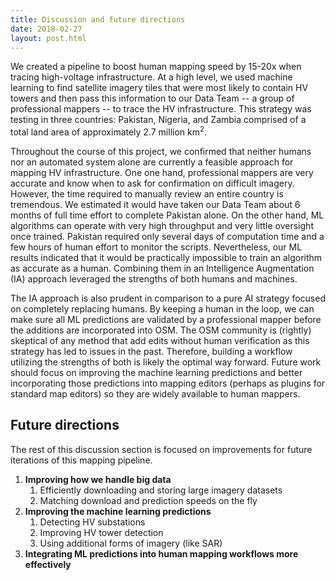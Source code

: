 ```yaml
---
title: Discussion and future directions
date: 2018-02-27
layout: post.html
---
```


We created a pipeline to boost human mapping speed by 15-20x when tracing high-voltage infrastructure. At a high level, we used machine learning to find satellite imagery tiles that were most likely to contain HV towers and then pass this information to our Data Team -- a group of professional mappers -- to trace the HV infrastructure. This strategy was testing in three countries: Pakistan, Nigeria, and Zambia comprised of a total land area of approximately 2.7 million km<sup>2</sup>.

Throughout the course of this project, we confirmed that neither humans nor an automated system alone are currently a feasible approach for mapping HV infrastructure. One one hand, professional mappers are very accurate and know when to ask for confirmation on difficult imagery. However, the time required to manually review an entire country is tremendous. We estimated it would have taken our Data Team about 6 months of full time effort to complete Pakistan alone. On the other hand, ML algorithms can operate with very high throughput and very little oversight once trained. Pakistan required only several days of computation time and a few hours of human effort to monitor the scripts. Nevertheless, our ML results indicated that it would be practically impossible to train an algorithm as accurate as a human. Combining them in an Intelligence Augmentation (IA) approach leveraged the strengths of both humans and machines.

The IA approach is also prudent in comparison to a pure AI strategy focused on completely replacing humans. By keeping a human in the loop, we can make sure all ML predictions are validated by a professional mapper before the additions are incorporated into OSM. The OSM community is (rightly) skeptical of any method that add edits without human verification as this strategy has led to issues in the past. Therefore, building a workflow utilizing the strengths of both is likely the optimal way forward. Future work should focus on improving the machine learning predictions and better incorporating those predictions into mapping editors (perhaps as plugins for standard map editors) so they are widely available to human mappers.


## Future directions
The rest of this discussion section is focused on improvements for future iterations of this mapping pipeline.

1. **Improving how we handle big data**
    1. Efficiently downloading and storing large imagery datasets
    1. Matching download and prediction speeds on the fly
1. **Improving the machine learning predictions**
    1. Detecting HV substations
    1. Improving HV tower detection
    1. Using additional forms of imagery (like SAR)
1. **Integrating ML predictions into human mapping workflows more effectively**
